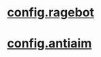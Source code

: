 # [config.ragebot](https://github.com/EcstasyVip/Ecstasy_LUA_API/wiki/config.ragebot)

# [config.antiaim](https://github.com/EcstasyVip/Ecstasy_LUA_API/wiki/config.antiaim)